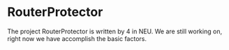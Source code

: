 # RouterProtector
The project RouterProtector is written by 4 in NEU.
We are still working on, right now we have accomplish the basic factors.
